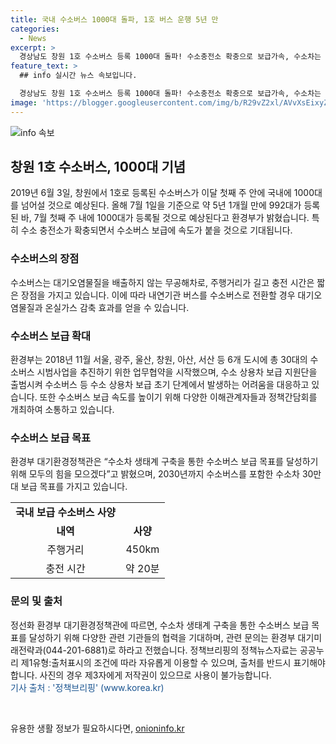 ```yaml
---
title: 국내 수소버스 1000대 돌파, 1호 버스 운행 5년 만
categories:
  - News
excerpt: >
  경상남도 창원 1호 수소버스 등록 1000대 돌파! 수소충전소 확충으로 보급가속, 수소차는 무공해, 긴 주행거리와 짧은 충전시간 장점. 수소버스 보급목표 2만대, 환경부는 제작사, 운수사, 지자체 등과 협력해 선순환 구조 구축에 최선, 정책브리핑 제1유형:출처표시에 따른 자유이용 가능.
feature_text: >
  ## info 실시간 뉴스 속보입니다.

  경상남도 창원 1호 수소버스 등록 1000대 돌파! 수소충전소 확충으로 보급가속, 수소차는 무공해, 긴 주행거리와 짧은 충전시간 장점. 수소버스 보급목표 2만대, 환경부는 제작사, 운수사, 지자체 등과 협력해 선순환 구조 구축에 최선, 정책브리핑 제1유형:출처표시에 따른 자유이용 가능.
image: 'https://blogger.googleusercontent.com/img/b/R29vZ2xl/AVvXsEixyZcFfHzMRdzZMjFBmAUKJYCLCGyLL1o632UiGVXcaFdKo_bkvkuCioo0uUKlGfBVcT3P84aROyZIXSBEx3Aw5nCQ3pTgDom1WDC4m8eifvWiAmWEEVb4x6G_l8C0QH225ldMjyaFvpxGEBGNO37VmDTDMHGhJPq73UglMfDca1-0aw/s1600/blogspot.png'
---
```


<p><img src="https://blogger.googleusercontent.com/img/b/R29vZ2xl/AVvXsEixyZcFfHzMRdzZMjFBmAUKJYCLCGyLL1o632UiGVXcaFdKo_bkvkuCioo0uUKlGfBVcT3P84aROyZIXSBEx3Aw5nCQ3pTgDom1WDC4m8eifvWiAmWEEVb4x6G_l8C0QH225ldMjyaFvpxGEBGNO37VmDTDMHGhJPq73UglMfDca1-0aw/s1600/blogspot.png" alt="info 속보" /></p>

<h2 data-ke-size="size26">창원 1호 수소버스, 1000대 기념</h2>

<p data-ke-size="size16">2019년 6월 3일, 창원에서 1호로 등록된 수소버스가 이달 첫째 주 안에 국내에 1000대를 넘어설 것으로 예상된다. 올해 7월 1일을 기준으로 약 5년 1개월 만에 992대가 등록된 바, 7월 첫째 주 내에 1000대가 등록될 것으로 예상된다고 환경부가 밝혔습니다. 특히 수소 충전소가 확충되면서 수소버스 보급에 속도가 붙을 것으로 기대됩니다.</p>

<h3 data-ke-size="size22">수소버스의 장점</h3>

<p data-ke-size="size16">수소버스는 대기오염물질을 배출하지 않는 무공해차로, 주행거리가 길고 충전 시간은 짧은 장점을 가지고 있습니다. 이에 따라 내연기관 버스를 수소버스로 전환할 경우 대기오염물질과 온실가스 감축 효과를 얻을 수 있습니다.</p>

<h3 data-ke-size="size22">수소버스 보급 확대</h3>

<p data-ke-size="size16">환경부는 2018년 11월 서울, 광주, 울산, 창원, 아산, 서산 등 6개 도시에 총 30대의 수소버스 시범사업을 추진하기 위한 업무협약을 시작했으며, 수소 상용차 보급 지원단을 출범시켜 수소버스 등 수소 상용차 보급 초기 단계에서 발생하는 어려움을 대응하고 있습니다. 또한 수소버스 보급 속도를 높이기 위해 다양한 이해관계자들과 정책간담회를 개최하여 소통하고 있습니다.</p>

<h3 data-ke-size="size22">수소버스 보급 목표</h3>

<p data-ke-size="size16">환경부 대기환경정책관은 “수소차 생태계 구축을 통한 수소버스 보급 목표를 달성하기 위해 모두의 힘을 모으겠다”고 밝혔으며, 2030년까지 수소버스를 포함한 수소차 30만대 보급 목표를 가지고 있습니다.</p>

<table>
  <tr>
    <td style="text-align: center; height: 17px;"><b>국내 보급 수소버스 사양</b></td>
  </tr>
  <tr>
    <td style="text-align: center; height: 17px;"><b>내역</b></td>
    <td style="text-align: center; height: 17px;"><b>사양</b></td>
  </tr>
  <tr>
    <td style="text-align: center; height: 17px;">주행거리</td>
    <td style="text-align: center; height: 17px;">450km</td>
  </tr>
  <tr>
    <td style="text-align: center; height: 17px;">충전 시간</td>
    <td style="text-align: center; height: 17px;">약 20분</td>
  </tr>
</table>

<h3 data-ke-size="size22">문의 및 출처</h3>

<p data-ke-size="size16">정선화 환경부 대기환경정책관에 따르면, 수소차 생태계 구축을 통한 수소버스 보급 목표를 달성하기 위해 다양한 관련 기관들의 협력을 기대하며, 관련 문의는 환경부 대기미래전략과(044-201-6881)로 하라고 전했습니다. 정책브리핑의 정책뉴스자료는 공공누리 제1유형:출처표시의 조건에 따라 자유롭게 이용할 수 있으며, 출처를 반드시 표기해야 합니다. 사진의 경우 제3자에게 저작권이 있으므로 사용이 불가능합니다. <br> <span style="color: #1a5490;">기사 출처 : '정책브리핑' (www.korea.kr)</span></p>

<p data-ke-size="size16">&nbsp;</p>
유용한 생활 정보가 필요하시다면, <a href="https://onioninfo.kr" rel="dofollow">onioninfo.kr</a>


